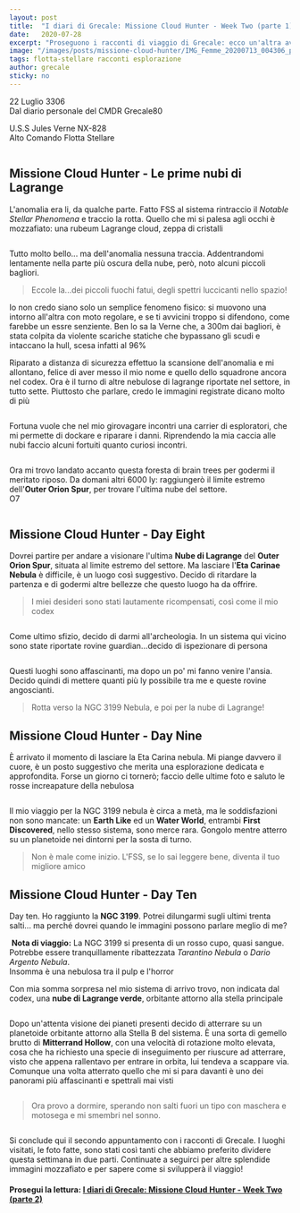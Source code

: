 ```yaml
---
layout: post
title:  "I diari di Grecale: Missione Cloud Hunter - Week Two (parte 1)"
date:   2020-07-28
excerpt: "Proseguono i racconti di viaggio di Grecale: ecco un'altra avvicente settimana della sua avventura in giro per la Galassia"
image: "/images/posts/missione-cloud-hunter/IMG_Femme_20200713_004306_processed.jpg"
tags: flotta-stellare racconti esplorazione
author: grecale
sticky: no
---
```

<div class="box alt">
<p>22 Luglio 3306<br>
Dal diario personale del CMDR Grecale80</p>

<p>U.S.S Jules Verne NX-828<br>
Alto Comando Flotta Stellare</p>
</div>
<span class="image fit"><img src="/images/Elite-Division-png.png" alt=""></span>

## Missione Cloud Hunter - Le prime nubi di Lagrange

L'anomalia era li, da qualche parte. Fatto FSS al sistema rintraccio il _Notable Stellar Phenomena_ e traccio la rotta. Quello che mi si palesa agli occhi è mozzafiato: una rubeum Lagrange cloud, zeppa di cristalli

<div class="box alt">
    <div class="row 50% uniform">
        <div class="4u"><span class="image fit"><a href="/images/posts/missione-cloud-hunter/IMG_20200718_174635.jpg"><img src="{{ "/images/posts/missione-cloud-hunter/IMG_20200718_174635.jpg" | prepend:site.baseurl }}" alt="" title="Immagine 1"/></a></span></div>
        <div class="4u"><span class="image fit"><a href="/images/posts/missione-cloud-hunter/IMG_20200718_144530.jpg"><img src="{{ "/images/posts/missione-cloud-hunter/IMG_20200718_144530.jpg" | prepend:site.baseurl }}" alt="" title="Immagine 2" /></a></span></div>
        <div class="4u$"><span class="image fit"><a href="/images/posts/missione-cloud-hunter/IMG_20200718_144510.jpg"><img src="{{ "/images/posts/missione-cloud-hunter/IMG_20200718_144510.jpg" | prepend:site.baseurl }}" alt="" title="Immagine 3" /></a></span></div>
    </div>
</div>

Tutto molto bello... ma dell'anomalia nessuna traccia. Addentrandomi lentamente nella parte più oscura della nube, però, noto alcuni piccoli bagliori.

> Eccole la...dei piccoli fuochi fatui, degli spettri luccicanti nello spazio! 

Io non credo siano solo un semplice fenomeno fisico: si muovono una intorno all'altra con moto regolare, e se ti avvicini troppo si difendono, come farebbe un essre senziente. Ben lo sa la Verne che, a 300m dai bagliori, è stata colpita da violente scariche statiche che bypassano gli scudi e intaccano la hull, scesa infatti al 96%

Riparato a distanza di sicurezza effettuo la scansione dell'anomalia e mi allontano, felice di aver messo il mio nome e quello dello squadrone ancora nel codex. Ora è il turno di altre nebulose di lagrange riportate nel settore, in tutto sette. Piuttosto che parlare, credo le immagini registrate dicano molto di più

<div class="box alt">
    <div class="row 50% uniform">
        <div class="4u"><span class="image fit"><a href="/images/posts/missione-cloud-hunter/IMG_20200718_175417.jpg"><img src="{{ "/images/posts/missione-cloud-hunter/IMG_20200718_175417.jpg" | prepend:site.baseurl }}" alt="" title="Immagine 4"/></a></span></div>
        <div class="4u"><span class="image fit"><a href="/images/posts/missione-cloud-hunter/IMG_20200718_174858.jpg"><img src="{{ "/images/posts/missione-cloud-hunter/IMG_20200718_174858.jpg" | prepend:site.baseurl }}" alt="" title="Immagine 5" /></a></span></div>
        <div class="4u$"><span class="image fit"><a href="/images/posts/missione-cloud-hunter/IMG_20200718_174920.jpg"><img src="{{ "/images/posts/missione-cloud-hunter/IMG_20200718_174920.jpg" | prepend:site.baseurl }}" alt="" title="Immagine 6" /></a></span></div>
    </div>
</div>

<div class="box alt">
    <div class="row 50% uniform">
        <div class="4u"><span class="image fit"><a href="/images/posts/missione-cloud-hunter/IMG_20200718_174954.jpg"><img src="{{ "/images/posts/missione-cloud-hunter/IMG_20200718_174954.jpg" | prepend:site.baseurl }}" alt="" title="Immagine 7"/></a></span></div>
        <div class="4u"><span class="image fit"><a href="/images/posts/missione-cloud-hunter/IMG_20200718_175229.jpg"><img src="{{ "/images/posts/missione-cloud-hunter/IMG_20200718_175229.jpg" | prepend:site.baseurl }}" alt="" title="Immagine 8" /></a></span></div>
        <div class="4u$"><span class="image fit"><a href="/images/posts/missione-cloud-hunter/IMG_20200718_175214.jpg"><img src="{{ "/images/posts/missione-cloud-hunter/IMG_20200718_175214.jpg" | prepend:site.baseurl }}" alt="" title="Immagine 9" /></a></span></div>
    </div>
</div>

Fortuna vuole che nel mio girovagare incontri una carrier di esploratori, che mi permette di dockare e riparare i danni. Riprendendo la mia caccia alle nubi faccio alcuni fortuiti quanto curiosi incontri.

<div class="box alt">
    <span class="image fit"><a href="/images/posts/missione-cloud-hunter/IMG_20200718_175131.jpg"><img src="{{ "/images/posts/missione-cloud-hunter/IMG_20200718_175131.jpg" | prepend:site.baseurl }}" alt=""  title="Immagine 10"/></a></span>
</div>

Ora mi trovo landato accanto questa foresta di brain trees per godermi il meritato riposo. Da domani altri 6000 ly: raggiungerò il limite estremo dell'**Outer Orion Spur**, per trovare l'ultima nube del settore.<br>
O7

<div class="box alt">
    <div class="row 50% uniform">
        <div class="4u"><span class="image fit"><a href="/images/posts/missione-cloud-hunter/IMG_20200718_175503.jpg"><img src="{{ "/images/posts/missione-cloud-hunter/IMG_20200718_175503.jpg" | prepend:site.baseurl }}" alt="" title="Immagine 11"/></a></span></div>
        <div class="4u"><span class="image fit"><a href="/images/posts/missione-cloud-hunter/IMG_20200718_224649.jpg"><img src="{{ "/images/posts/missione-cloud-hunter/IMG_20200718_224649.jpg" | prepend:site.baseurl }}" alt="" title="Immagine 12"/></a></span></div>
        <div class="4u$"><span class="image fit"><a href="/images/posts/missione-cloud-hunter/IMG_20200718_224704.jpg"><img src="{{ "/images/posts/missione-cloud-hunter/IMG_20200718_224704.jpg" | prepend:site.baseurl }}" alt="" title="Immagine 13" /></a></span></div>
    </div>
</div>

## Missione Cloud Hunter - Day Eight

Dovrei partire per andare a visionare l'ultima **Nube di Lagrange** del **Outer Orion Spur**, situata al limite estremo del settore. Ma lasciare l'**Eta Carinae Nebula** è difficile, è un luogo così suggestivo. Decido di ritardare la partenza e di godermi altre bellezze che questo luogo ha da offrire. 

> I miei desideri sono stati lautamente ricompensati, così come il mio codex

<div class="box alt">
    <div class="row 50% uniform">
        <div class="4u"><span class="image fit"><a href="/images/posts/missione-cloud-hunter/PS_Messages_20200719_124034.jpg"><img src="{{ "/images/posts/missione-cloud-hunter/PS_Messages_20200719_124034.jpg" | prepend:site.baseurl }}" alt="" title="Immagine 14"/></a></span></div>
        <div class="4u"><span class="image fit"><a href="/images/posts/missione-cloud-hunter/IMG_20200719_124230.jpg"><img src="{{ "/images/posts/missione-cloud-hunter/IMG_20200719_124230.jpg" | prepend:site.baseurl }}" alt="" title="Immagine 15"/></a></span></div>
        <div class="4u$"><span class="image fit"><a href="/images/posts/missione-cloud-hunter/IMG_20200719_124216.jpg"><img src="{{ "/images/posts/missione-cloud-hunter/IMG_20200719_124216.jpg" | prepend:site.baseurl }}" alt="" title="Immagine 16" /></a></span></div>
    </div>
</div>

Come ultimo sfizio, decido di darmi all'archeologia. In un sistema qui vicino sono state riportate rovine guardian...decido di ispezionare di persona

<div class="box alt">
    <div class="row 50% uniform">
        <div class="4u"><span class="image fit"><a href="/images/posts/missione-cloud-hunter/IMG_20200719_124329.jpg"><img src="{{ "/images/posts/missione-cloud-hunter/IMG_20200719_124329.jpg" | prepend:site.baseurl }}" alt="" title="Immagine 17"/></a></span></div>
        <div class="4u"><span class="image fit"><a href="/images/posts/missione-cloud-hunter/IMG_20200719_124344.jpg"><img src="{{ "/images/posts/missione-cloud-hunter/IMG_20200719_124344.jpg" | prepend:site.baseurl }}" alt="" title="Immagine 18"/></a></span></div>
        <div class="4u$"><span class="image fit"><a href="/images/posts/missione-cloud-hunter/IMG_20200719_124402.jpg"><img src="{{ "/images/posts/missione-cloud-hunter/IMG_20200719_124402.jpg" | prepend:site.baseurl }}" alt="" title="Immagine 19" /></a></span></div>
    </div>
</div>

Questi luoghi sono affascinanti, ma dopo un po' mi fanno venire l'ansia. Decido quindi di mettere quanti più ly possibile tra me e queste rovine angoscianti. 

> Rotta verso la NGC 3199 Nebula, e poi per la nube di Lagrange!

## Missione Cloud Hunter - Day Nine

È arrivato il momento di lasciare la Eta Carina nebula. Mi piange davvero il cuore, è un posto suggestivo che merita una esplorazione dedicata e approfondita. Forse un giorno ci tornerò; faccio delle ultime foto e saluto le rosse increapature della nebulosa

<div class="box alt">
    <span class="image fit"><a href="/images/posts/missione-cloud-hunter/IMG_20200721_003926.jpg"><img src="{{ "/images/posts/missione-cloud-hunter/IMG_20200721_003926.jpg" | prepend:site.baseurl }}" alt=""  title="Immagine 20"/></a></span>
</div>

Il mio viaggio per la NGC 3199 nebula è circa a metà, ma le soddisfazioni non sono mancate: un **Earth Like** ed un **Water World**, entrambi **First Discovered**, nello stesso sistema, sono merce rara. Gongolo mentre atterro su un planetoide nei dintorni per la sosta di turno. 

> Non è male come inizio. L'FSS, se lo sai leggere bene, diventa il tuo migliore amico

## Missione Cloud Hunter - Day Ten

Day ten. Ho raggiunto la **NGC 3199**. Potrei dilungarmi sugli ultimi trenta salti... ma perché dovrei quando le immagini possono parlare meglio di me?

<div class="box alt">
    <div class="row 50% uniform">
        <div class="6u"><span class="image fit"><a href="/images/posts/missione-cloud-hunter/IMG_20200722_005422.jpg"><img src="{{ "/images/posts/missione-cloud-hunter/IMG_20200722_005422.jpg" | prepend:site.baseurl }}" alt="" title="Immagine 21"/></a></span></div>
        <div class="6u$"><span class="image fit"><a href="/images/posts/missione-cloud-hunter/IMG_20200722_005447.jpg"><img src="{{ "/images/posts/missione-cloud-hunter/IMG_20200722_005447.jpg" | prepend:site.baseurl }}" alt="" title="Immagine 22" /></a></span></div>
    </div>
</div>

<div class="box alt">
    <div class="row 50% uniform">
        <div class="6u"><span class="image fit"><a href="/images/posts/missione-cloud-hunter/IMG_20200722_005506.jpg"><img src="{{ "/images/posts/missione-cloud-hunter/IMG_20200722_005506.jpg" | prepend:site.baseurl }}" alt="" title="Immagine 23"/></a></span></div>
        <div class="6u$"><span class="image fit"><a href="/images/posts/missione-cloud-hunter/IMG_20200722_005517.jpg"><img src="{{ "/images/posts/missione-cloud-hunter/IMG_20200722_005517.jpg" | prepend:site.baseurl }}" alt="" title="Immagine 24" /></a></span></div>
    </div>
</div>

<div class="box">
<i class="fa fa-lightbulb-o fa-lg" aria-hidden="true" style="color: #f07b05;"></i>&nbsp;<b>Nota di viaggio:</b>&nbsp;La NGC 3199 si presenta di un rosso cupo, quasi sangue. Potrebbe essere tranquillamente ribattezzata <i>Tarantino Nebula</i> o <i>Dario Argento Nebula</i>.<br>Insomma è una nebulosa tra il pulp e l'horror</div>

<div class="box alt">
    <div class="row 50% uniform">
        <div class="6u"><span class="image fit"><a href="/images/posts/missione-cloud-hunter/IMG_20200722_005536.jpg"><img src="{{ "/images/posts/missione-cloud-hunter/IMG_20200722_005536.jpg" | prepend:site.baseurl }}" alt="" title="Immagine 25"/></a></span></div>
        <div class="6u$"><span class="image fit"><a href="/images/posts/missione-cloud-hunter/IMG_20200722_005737.jpg"><img src="{{ "/images/posts/missione-cloud-hunter/IMG_20200722_005737.jpg" | prepend:site.baseurl }}" alt="" title="Immagine 26" /></a></span></div>
    </div>
</div>

Con mia somma sorpresa nel mio sistema di arrivo trovo, non indicata dal codex, una <b>nube di Lagrange verde</b>, orbitante attorno alla stella principale

<div class="box alt">
    <span class="image fit"><a href="/images/posts/missione-cloud-hunter/IMG_20200722_005709.jpg"><img src="{{ "/images/posts/missione-cloud-hunter/IMG_20200722_005709.jpg" | prepend:site.baseurl }}" alt=""  title="Immagine 27"/></a></span>
</div>

Dopo un'attenta visione dei pianeti presenti decido di atterrare su un planetoide orbitante attorno alla Stella B del sistema. È una sorta di gemello brutto di **Mitterrand Hollow**, con una velocità di rotazione molto elevata, cosa che ha richiesto una specie di inseguimento per riuscure ad atterrare, visto che appena rallentavo per entrare in orbita, lui tendeva a scappare via. Comunque una volta atterrato quello che mi si para davanti è uno dei panorami più affascinanti e spettrali mai visti

<div class="box alt">
    <span class="image fit"><a href="/images/posts/missione-cloud-hunter/IMG_20200722_005831.jpg"><img src="{{ "/images/posts/missione-cloud-hunter/IMG_20200722_005831.jpg" | prepend:site.baseurl }}" alt=""  title="Immagine 28"/></a></span>
</div>

> Ora provo a dormire, sperando non salti fuori un tipo con maschera e motosega e mi smembri nel sonno.

<span class="image fit"><img src="/images/Elite-Division-png.png" alt=""></span>

Si conclude qui il secondo appuntamento con i racconti di Grecale. I luoghi visitati, le foto fatte, sono stati così tanti che abbiamo preferito dividere questa settimana in due parti. Continuate a seguirci per altre splendide immagini mozzafiato e per sapere come si svilupperà il viaggio!

#### Prosegui la lettura:  [I diari di Grecale: Missione Cloud Hunter - Week Two (parte 2)](/blog/missione-cloud-hunter-w2p2/)